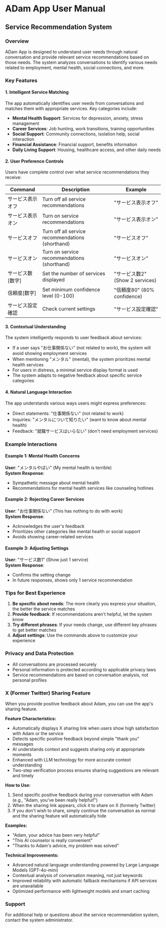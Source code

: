 # ADam App User Manual

## Service Recommendation System

### Overview

ADam App is designed to understand user needs through natural conversation and provide relevant service recommendations based on those needs. The system analyzes conversations to identify various needs related to employment, mental health, social connections, and more.

### Key Features

#### 1. Intelligent Service Matching

The app automatically identifies user needs from conversations and matches them with appropriate services. Key categories include:

- **Mental Health Support**: Services for depression, anxiety, stress management
- **Career Services**: Job hunting, work transitions, training opportunities
- **Social Support**: Community connections, isolation help, social interaction
- **Financial Assistance**: Financial support, benefits information
- **Daily Living Support**: Housing, healthcare access, and other daily needs

#### 2. User Preference Controls

Users have complete control over what service recommendations they receive:

| Command | Description | Example |
|---------|-------------|---------|
| サービス表示オフ | Turn off all service recommendations | "サービス表示オフ" |
| サービス表示オン | Turn on service recommendations | "サービス表示オン" |
| サービスオフ | Turn off all service recommendations (shorthand) | "サービスオフ" |
| サービスオン | Turn on service recommendations (shorthand) | "サービスオン" |
| サービス数[数字] | Set the number of services displayed | "サービス数2" (Show 2 services) |
| 信頼度[数字] | Set minimum confidence level (0-100) | "信頼度80" (80% confidence) |
| サービス設定確認 | Check current settings | "サービス設定確認" |

#### 3. Contextual Understanding

The system intelligently responds to user feedback about services:

- If a user says "お仕事関係ない" (not related to work), the system will avoid showing employment services
- When mentioning "メンタル" (mental), the system prioritizes mental health services
- For users in distress, a minimal service display format is used
- The system adapts to negative feedback about specific service categories

#### 4. Natural Language Interaction

The app understands various ways users might express preferences:

- Direct statements: "仕事関係ない" (not related to work)
- Inquiries: "メンタルについて知りたい" (want to know about mental health)
- Feedback: "就職サービスはいらない" (don't need employment services)

### Example Interactions

#### Example 1: Mental Health Concerns

**User**: "メンタルやばい" (My mental health is terrible)  
**System Response**: 
- Sympathetic message about mental health
- Recommendations for mental health services like counseling hotlines

#### Example 2: Rejecting Career Services

**User**: "お仕事関係ない" (This has nothing to do with work)  
**System Response**:
- Acknowledges the user's feedback
- Prioritizes other categories like mental health or social support
- Avoids showing career-related services

#### Example 3: Adjusting Settings

**User**: "サービス数1" (Show just 1 service)  
**System Response**:
- Confirms the setting change
- In future responses, shows only 1 service recommendation

### Tips for Best Experience

1. **Be specific about needs**: The more clearly you express your situation, the better the service matches
2. **Provide feedback**: If recommendations aren't helpful, let the system know
3. **Try different phrases**: If your needs change, use different key phrases to get better matches
4. **Adjust settings**: Use the commands above to customize your experience

### Privacy and Data Protection

- All conversations are processed securely
- Personal information is protected according to applicable privacy laws
- Service recommendations are based on conversation analysis, not personal profiles

### X (Former Twitter) Sharing Feature

When you provide positive feedback about Adam, you can use the app's sharing feature.

**Feature Characteristics:**
- Automatically displays X sharing link when users show high satisfaction with Adam or the service
- Detects specific positive feedback beyond simple "thank you" messages
- AI understands context and suggests sharing only at appropriate moments
- Enhanced with LLM technology for more accurate context understanding
- Two-step verification process ensures sharing suggestions are relevant and timely

**How to Use:**
1. Send specific positive feedback during your conversation with Adam (e.g., "Adam, you've been really helpful!")
2. When the sharing link appears, click it to share on X (formerly Twitter)
3. If you don't wish to share, simply continue the conversation as normal and the sharing feature will automatically hide

**Examples:**
- "Adam, your advice has been very helpful"
- "This AI counselor is really convenient"
- "Thanks to Adam's advice, my problem was solved"

**Technical Improvements:**
- Advanced natural language understanding powered by Large Language Models (GPT-4o-mini)
- Contextual analysis of conversation meaning, not just keywords
- Improved reliability with automatic fallback mechanisms if API services are unavailable
- Optimized performance with lightweight models and smart caching

### Support

For additional help or questions about the service recommendation system, contact the system administrator. 